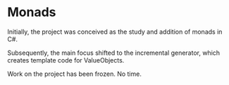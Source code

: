 # Monads

Initially, the project was conceived as the study and addition of monads in C#.

Subsequently, the main focus shifted to the incremental generator, which creates template code for ValueObjects.

Work on the project has been frozen. No time.